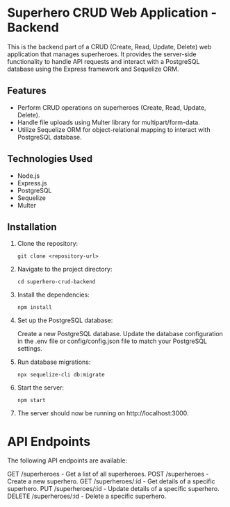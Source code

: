 # Superhero CRUD Web Application - Backend

This is the backend part of a CRUD (Create, Read, Update, Delete) web application that manages superheroes. It provides the server-side functionality to handle API requests and interact with a PostgreSQL database using the Express framework and Sequelize ORM.

## Features

- Perform CRUD operations on superheroes (Create, Read, Update, Delete).
- Handle file uploads using Multer library for multipart/form-data.
- Utilize Sequelize ORM for object-relational mapping to interact with PostgreSQL database.

## Technologies Used

- Node.js
- Express.js
- PostgreSQL
- Sequelize
- Multer

## Installation

1. Clone the repository:

   ```shell
   git clone <repository-url>

2. Navigate to the project directory:

   ```shell
   cd superhero-crud-backend
   
3. Install the dependencies:

   ```shell
   npm install

4. Set up the PostgreSQL database:

   Create a new PostgreSQL database.
   Update the database configuration in the .env file or config/config.json file to match your PostgreSQL settings.


5. Run database migrations:

   ```shell
   npx sequelize-cli db:migrate

6. Start the server:

   ```shell
   npm start

7. The server should now be running on http://localhost:3000.

# API Endpoints
The following API endpoints are available:

GET /superheroes - Get a list of all superheroes.
POST /superheroes - Create a new superhero.
GET /superheroes/:id - Get details of a specific superhero.
PUT /superheroes/:id - Update details of a specific superhero.
DELETE /superheroes/:id - Delete a specific superhero.


